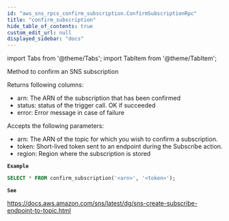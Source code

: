 ```yaml
---
id: "aws_sns_rpcs_confirm_subscription.ConfirmSubscriptionRpc"
title: "confirm_subscription"
hide_table_of_contents: true
custom_edit_url: null
displayed_sidebar: "docs"
---
```


import Tabs from '@theme/Tabs';
import TabItem from '@theme/TabItem';

Method to confirm an SNS subscription

Returns following columns:
- arn: The ARN of the subscription that has been confirmed
- status: status of the trigger call. OK if succeeded
- error: Error message in case of failure

Accepts the following parameters:
- arn: The ARN of the topic for which you wish to confirm a subscription.
- token: Short-lived token sent to an endpoint during the Subscribe action.
- region: Region where the subscription is stored

**`Example`**

```sql TheButton[Confirm an SNS subscription]="Confirm an SNS subscription"
SELECT * FROM confirm_subscription('<arn>', '<token>');
```

**`See`**

https://docs.aws.amazon.com/sns/latest/dg/sns-create-subscribe-endpoint-to-topic.html
